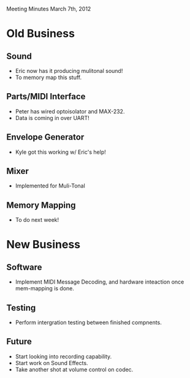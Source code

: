 Meeting Minutes March 7th, 2012
# Old Business

## Sound
* Eric now has it producing mulitonal sound!
* To memory map this stuff.

## Parts/MIDI Interface
* Peter has wired optoisolator and MAX-232.
* Data is coming in over UART!

## Envelope Generator
* Kyle got this working w/ Eric's help!

## Mixer
* Implemented for Muli-Tonal

## Memory Mapping
* To do next week!

# New Business

## Software
* Implement MIDI Message Decoding, and hardware inteaction once mem-mapping is done.

## Testing

* Perform intergration testing between finished compnents.

## Future
* Start looking into recording capability.
* Start work on Sound Effects.
* Take another shot at volume control on codec.
